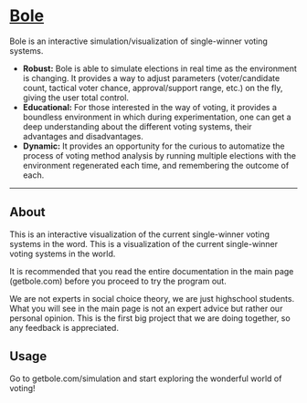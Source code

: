 # [Bole](https://getbole.com)

Bole is an interactive simulation/visualization of single-winner voting systems.

* **Robust:** Bole is able to simulate elections in real time as the environment is changing. It provides a way to adjust parameters (voter/candidate count, tactical voter chance, approval/support range, etc.) on the fly, giving the user total control.
* **Educational:** For those interested in the way of voting, it provides a boundless environment in which during experimentation, one can get a deep understanding about the different voting systems, their advantages and disadvantages.
* **Dynamic:** It provides an opportunity for the curious to automatize the process of voting method analysis by running multiple elections with the environment regenerated each time, and remembering the outcome of each.

* **

## About <a name = "about"></a>

This is an interactive visualization of the current single-winner voting systems in the word.
This is a visualization of the current single-winner voting
systems in the world.

It is recommended that you read the entire documentation in the main page (getbole.com) before
you proceed to try the program out.

We are not experts in social choice theory, we are just
highschool students. What you will see in the main page is not an expert advice but rather our
personal opinion. This is the first big project that we are doing together, so any feedback is appreciated.

## Usage <a name = "usage"></a>

Go to getbole.com/simulation and start exploring the wonderful world of voting!
